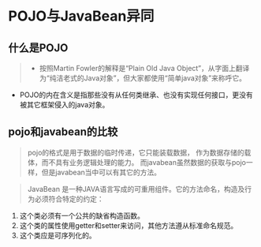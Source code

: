 # POJO与JavaBean异同

## 什么是POJO

>* 按照Martin Fowler的解释是“Plain Old Java Object”，从字面上翻译为“纯洁老式的Java对象”，但大家都使用“简单java对象”来称呼它。
* POJO的内在含义是指那些没有从任何类继承、也没有实现任何接口，更没有被其它框架侵入的java对象。

## pojo和javabean的比较
>pojo的格式是用于数据的临时传递，它只能装载数据， 作为数据存储的载体，而不具有业务逻辑处理的能力。
而javabean虽然数据的获取与pojo一样，但是javabean当中可以有其它的方法。

>JavaBean 是一种JAVA语言写成的可重用组件。它的方法命名，构造及行为必须符合特定的约定：
  1. 这个类必须有一个公共的缺省构造函数。
  2. 这个类的属性使用getter和setter来访问，其他方法遵从标准命名规范。
  3. 这个类应是可序列化的。 